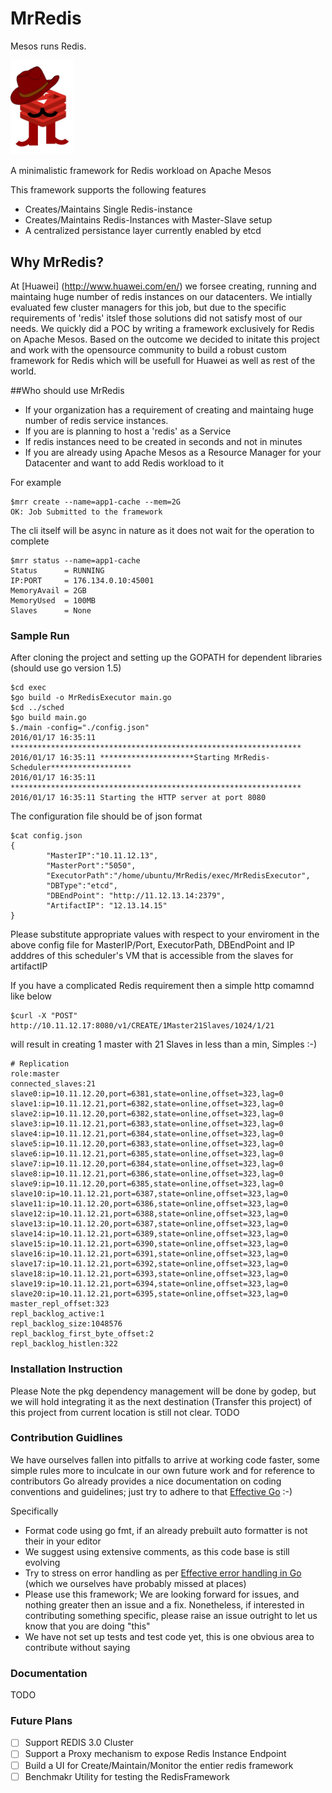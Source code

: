 # MrRedis  

Mesos runs Redis.

<img src="./logo.jpg" width="20%" height="20%"> 

A minimalistic framework for Redis workload on Apache Mesos

This framework supports the following features

 * Creates/Maintains Single Redis-instance
 * Creates/Maintains Redis-Instances with Master-Slave setup 
 * A centralized persistance layer currently enabled by etcd


## Why MrRedis?
At [Huawei] (http://www.huawei.com/en/) we forsee creating, running and maintaing huge number of redis instances on our datacenters.  We intially evaluated few cluster managers for this job, but due to the specific requirements of 'redis' itslef those solutions did not satisfy most of our needs.  We quickly did a POC by writing a framework exclusively for Redis on Apache Mesos. Based on the outcome we decided to initate this project and work with the opensource community to build a robust custom framework for Redis which will be usefull for Huawei as well as rest of the world.

##Who should use MrRedis
* If your organization has a requirement of creating and maintaing huge number of redis service instances.
* If you are is planning to host a 'redis' as a Service 
* If redis instances need to be created in seconds and not in minutes
* If you are already using Apache Mesos as a Resource Manager for your Datacenter and want to add Redis workload to it


For example

```
$mrr create --name=app1-cache --mem=2G 
OK: Job Submitted to the framework
```

The cli itself will be async in nature as it does not wait for the operation to complete

```
$mrr status --name=app1-cache 
Status		= RUNNING
IP:PORT		= 176.134.0.10:45001
MemoryAvail	= 2GB
MemoryUsed	= 100MB
Slaves		= None
```

### Sample Run
After cloning the project and setting up the GOPATH for dependent libraries (should use go version 1.5)
```
$cd exec
$go build -o MrRedisExecutor main.go
$cd ../sched
$go build main.go
$./main -config="./config.json"
2016/01/17 16:35:11 *****************************************************************
2016/01/17 16:35:11 *********************Starting MrRedis-Scheduler******************
2016/01/17 16:35:11 *****************************************************************
2016/01/17 16:35:11 Starting the HTTP server at port 8080
```

The configuration file should be of json format

```
$cat config.json
{
        "MasterIP":"10.11.12.13",
        "MasterPort":"5050",
        "ExecutorPath":"/home/ubuntu/MrRedis/exec/MrRedisExecutor",
        "DBType":"etcd",
        "DBEndPoint": "http://11.12.13.14:2379",
        "ArtifactIP": "12.13.14.15"
}

```

Please substitute appropriate values with respect to your enviroment in the above config file for MasterIP/Port, ExecutorPath, DBEndPoint and IP adddres of this scheduler's VM that is accessible from the slaves for artifactIP

If you have a complicated Redis requirement then a simple http comamnd like below 
```
$curl -X "POST" http://10.11.12.17:8080/v1/CREATE/1Master21Slaves/1024/1/21
```
will result in creating 1 master with 21 Slaves in less than a min, Simples :-)

```
# Replication
role:master
connected_slaves:21
slave0:ip=10.11.12.20,port=6381,state=online,offset=323,lag=0
slave1:ip=10.11.12.21,port=6382,state=online,offset=323,lag=0
slave2:ip=10.11.12.20,port=6382,state=online,offset=323,lag=0
slave3:ip=10.11.12.21,port=6383,state=online,offset=323,lag=0
slave4:ip=10.11.12.21,port=6384,state=online,offset=323,lag=0
slave5:ip=10.11.12.20,port=6383,state=online,offset=323,lag=0
slave6:ip=10.11.12.21,port=6385,state=online,offset=323,lag=0
slave7:ip=10.11.12.20,port=6384,state=online,offset=323,lag=0
slave8:ip=10.11.12.21,port=6386,state=online,offset=323,lag=0
slave9:ip=10.11.12.20,port=6385,state=online,offset=323,lag=0
slave10:ip=10.11.12.21,port=6387,state=online,offset=323,lag=0
slave11:ip=10.11.12.20,port=6386,state=online,offset=323,lag=0
slave12:ip=10.11.12.21,port=6388,state=online,offset=323,lag=0
slave13:ip=10.11.12.20,port=6387,state=online,offset=323,lag=0
slave14:ip=10.11.12.21,port=6389,state=online,offset=323,lag=0
slave15:ip=10.11.12.21,port=6390,state=online,offset=323,lag=0
slave16:ip=10.11.12.21,port=6391,state=online,offset=323,lag=0
slave17:ip=10.11.12.21,port=6392,state=online,offset=323,lag=0
slave18:ip=10.11.12.21,port=6393,state=online,offset=323,lag=0
slave19:ip=10.11.12.21,port=6394,state=online,offset=323,lag=0
slave20:ip=10.11.12.21,port=6395,state=online,offset=323,lag=0
master_repl_offset:323
repl_backlog_active:1
repl_backlog_size:1048576
repl_backlog_first_byte_offset:2
repl_backlog_histlen:322

```

### Installation Instruction
Please Note the pkg dependency management will be done by godep, but we will hold integrating it as the next destination (Transfer this project) of this project from current location is still not clear.
TODO

### Contribution Guidlines
We have ourselves fallen into pitfalls to arrive at working code faster, some simple rules more to inculcate in our own future work and for reference to contributors
Go already provides a nice documentation on coding conventions and guidelines; just try to adhere to that [Effective Go](https://golang.org/doc/effective_go.html) :-) 

Specifically 
- Format code using go fmt, if an already prebuilt auto formatter is not their in your editor
- We suggest using extensive comments, as this code base is still evolving
- Try to stress on error handling as per [Effective error handling in Go](https://golang.org/doc/effective_go.html#errors) (which we ourselves have probably missed at places)
- Please use this framework; We are looking forward for issues, and nothing greater then an issue and a fix. Nonetheless, if interested in contributing something specific, please raise an issue outright to let us know that you are doing "this"
- We have not set up tests and test code yet, this is one obvious area to contribute without saying 

### Documentation 
TODO

### Future Plans

- [ ] Support REDIS 3.0 Cluster 
- [ ] Support a Proxy mechanism to expose Redis Instance Endpoint
- [ ] Build a UI for Create/Maintain/Monitor the entier redis framework
- [ ] Benchmakr Utility for testing the RedisFramework 
